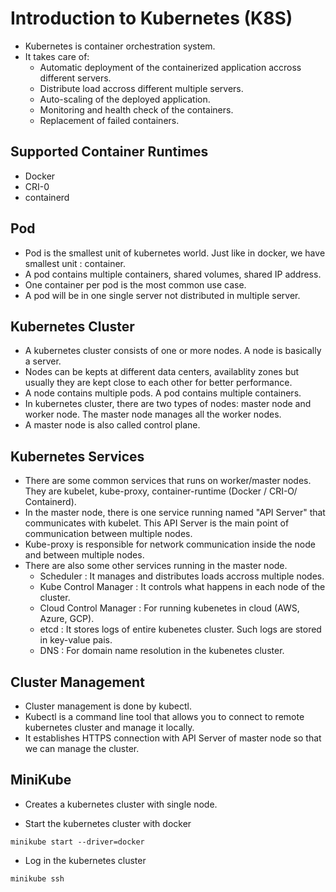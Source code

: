 # Introduction to Kubernetes (K8S)

- Kubernetes is container orchestration system.
- It takes care of:
    - Automatic deployment of the containerized application accross different servers.
    - Distribute load accross different multiple servers.
    - Auto-scaling of the deployed application.
    - Monitoring and health check of the containers.
    - Replacement of failed containers.

## Supported Container Runtimes

- Docker
- CRI-0
- containerd

## Pod

- Pod is the smallest unit of kubernetes world. Just like in docker, we have smallest unit : container.
- A pod contains multiple containers, shared volumes, shared IP address.
- One container per pod is the most common use case.
- A pod will be in one single server not distributed in multiple server.

## Kubernetes Cluster

- A kubernetes cluster consists of one or more nodes. A node is basically a server.
- Nodes can be kepts at different data centers, availablity zones but usually they are kept close to each other for better performance.
- A node contains multiple pods. A pod contains multiple containers.
- In kubernetes cluster, there are two types of nodes: master node and worker node. The master node manages all the worker nodes.
- A master node is also called control plane.

## Kubernetes Services

- There are some common services that runs on worker/master nodes. They are kubelet, kube-proxy, container-runtime (Docker / CRI-O/ Containerd).
- In the master node, there is one service running named "API Server" that communicates with kubelet. This API Server is the main point of communication between multiple nodes.
- Kube-proxy is responsible for network communication inside the node and between multiple nodes.
- There are also some other services running in the master node.
    - Scheduler : It manages and distributes loads accross multiple nodes.
    - Kube Control Manager : It controls what happens in each node of the cluster.
    - Cloud Control Manager : For running kubenetes in cloud (AWS, Azure, GCP).
    - etcd : It stores logs of entire kubenetes cluster. Such logs are stored in key-value pais.
    - DNS : For domain name resolution in the kubenetes cluster.


## Cluster Management

- Cluster management is done by kubectl.
- Kubectl is a command line tool that allows you to connect to remote kubernetes cluster and manage it locally.
- It establishes HTTPS connection with API Server of master node so that we can manage the cluster.


## MiniKube

- Creates a kubernetes cluster with single node.

- Start the kubernetes cluster with docker

```
minikube start --driver=docker
```

- Log in the kubernetes cluster

```
minikube ssh
```